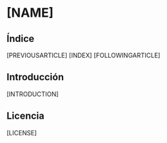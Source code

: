 # [NAME]

## Índice

[PREVIOUSARTICLE] [INDEX] [FOLLOWINGARTICLE]

## Introducción

[INTRODUCTION]

## Licencia

[LICENSE]

